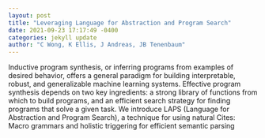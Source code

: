 ```yaml
--- 
layout: post 
title: "Leveraging Language for Abstraction and Program Search" 
date: 2021-09-23 17:17:49 -0400 
categories: jekyll update 
author: "C Wong, K Ellis, J Andreas, JB Tenenbaum" 
--- 
```

Inductive program synthesis, or inferring programs from examples of desired behavior, offers a general paradigm for building interpretable, robust, and generalizable machine learning systems. Effective program synthesis depends on two key ingredients: a strong library of functions from which to build programs, and an efficient search strategy for finding programs that solve a given task. We introduce LAPS (Language for Abstraction and Program Search), a technique for using natural Cites: Macro grammars and holistic triggering for efficient semantic parsing